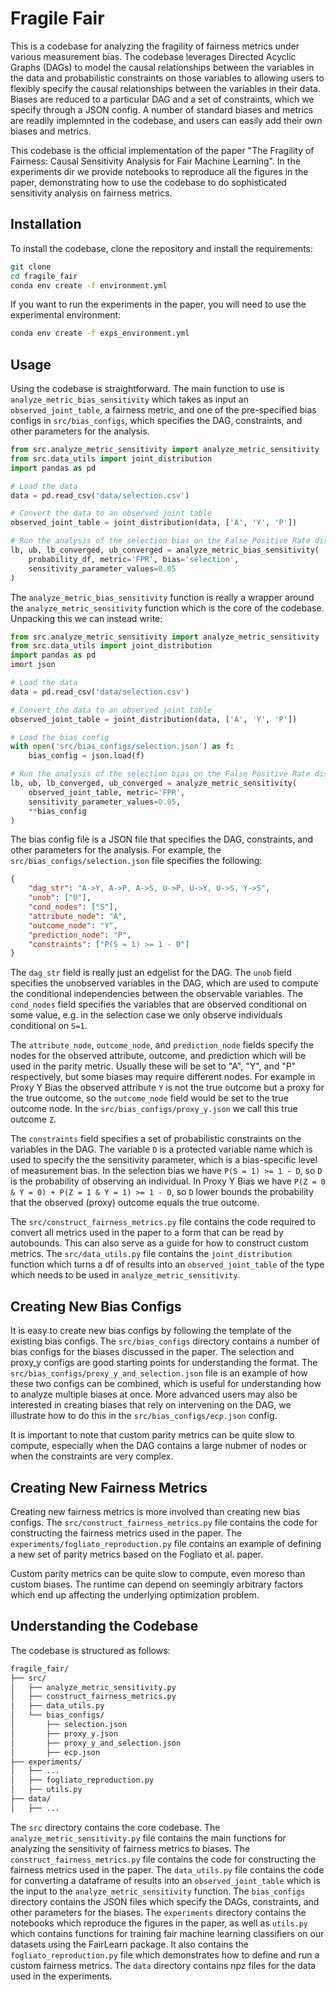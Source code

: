 # Fragile Fair

This is a codebase for analyzing the fragility of fairness metrics under various measurement bias. The codebase leverages Directed Acyclic Graphs (DAGs) to model the causal relationships between the variables in the data and probabilistic constraints on those variables to allowing users to flexibly specify the causal relationships between the variables in their data. Biases are reduced to a particular DAG and a set of constraints, which we specify through a JSON config. A number of standard biases and metrics are readily implemnted in the codebase, and users can easily add their own biases and metrics.

This codebase is the official implementation of the paper "The Fragility of Fairness: Causal Sensitivity Analysis for Fair Machine Learning". In the experiments dir we provide notebooks to reproduce all the figures in the paper, demonstrating how to use the codebase to do sophisticated sensitivity analysis on fairness metrics.

## Installation

To install the codebase, clone the repository and install the requirements:

```bash 
git clone
cd fragile_fair
conda env create -f environment.yml
```

If you want to run the experiments in the paper, you will need to use the experimental environment:

```bash
conda env create -f exps_environment.yml
```

## Usage

Using the codebase is straightforward. The main function to use is `analyze_metric_bias_sensitivity` which takes as input an `observed_joint_table`, a fairness metric, and one of the pre-specified bias configs in `src/bias_configs`, which specifies the DAG, constraints, and other parameters for the analysis.

```python
from src.analyze_metric_sensitivity import analyze_metric_sensitivity
from src.data_utils import joint_distribution
import pandas as pd

# Load the data
data = pd.read_csv('data/selection.csv')

# Convert the data to an observed joint table
observed_joint_table = joint_distribution(data, ['A', 'Y', 'P'])

# Run the analysis of the selection bias on the False Positive Rate disparity metric
lb, ub, lb_converged, ub_converged = analyze_metric_bias_sensitivity(
    probability_df, metric='FPR', bias='selection', 
    sensitivity_parameter_values=0.05
)
```

The `analyze_metric_bias_sensitivity` function is really a wrapper around the `analyze_metric_sensitivity` function which is the core of the codebase. Unpacking this we can instead write:

```python
from src.analyze_metric_sensitivity import analyze_metric_sensitivity
from src.data_utils import joint_distribution
import pandas as pd
imort json

# Load the data
data = pd.read_csv('data/selection.csv')

# Convert the data to an observed joint table
observed_joint_table = joint_distribution(data, ['A', 'Y', 'P'])

# Load the bias config
with open('src/bias_configs/selection.json') as f:
    bias_config = json.load(f)

# Run the analysis of the selection bias on the False Positive Rate disparity metric
lb, ub, lb_converged, ub_converged = analyze_metric_sensitivity(
    observed_joint_table, metric='FPR', 
    sensitivity_parameter_values=0.05, 
    **bias_config
)
```

The bias config file is a JSON file that specifies the DAG, constraints, and other parameters for the analysis. For example, the `src/bias_configs/selection.json` file specifies the following:

```json
{
    "dag_str": "A->Y, A->P, A->S, U->P, U->Y, U->S, Y->S",
    "unob": ["U"],
    "cond_nodes": ["S"],
    "attribute_node": "A",
    "outcome_node": "Y",
    "prediction_node": "P",
    "constraints": ["P(S = 1) >= 1 - D"]
}
```

The `dag_str` field is really just an edgelist for the DAG. The `unob` field specifies the unobserved variables in the DAG, which are used to compute the conditional independencies between the observable variables. The `cond_nodes` field specifies the variables that are observed conditional on some value, e.g. in the selection case we only observe individuals conditional on `S=1`.

The `attribute_node`, `outcome_node`, and `prediction_node` fields specify the nodes for the observed attribute, outcome, and prediction which will be used in the parity metric. Usually these will be set to "A", "Y", and "P" respectively, but some biases may require different nodes. For example in Proxy Y Bias the observed attribute `Y` is not the true outcome but a proxy for the true outcome, so the `outcome_node` field would be set to the true outcome node. In the `src/bias_configs/proxy_y.json` we call this true outcome `Z`.

The `constraints` field specifies a set of probabilistic constraints on the variables in the DAG. The variable `D` is a protected variable name which is used to specify the the sensitivity parameter, which is a bias-specific level of measurement bias. In the selection bias we have `P(S = 1) >= 1 - D`, so `D` is the probability of observing an individual. In Proxy Y Bias we have `P(Z = 0 & Y = 0) + P(Z = 1 & Y = 1) >= 1 - D`, so `D` lower bounds the probability that the observed (proxy) outcome equals the true outcome.

The `src/construct_fairness_metrics.py` file contains the code required to convert all metrics used in the paper to a form that can be read by autobounds. This can also serve as a guide for how to construct custom metrics. The `src/data_utils.py` file contains the `joint_distribution` function which turns a df of results into an `observed_joint_table` of the type which needs to be used in `analyze_metric_sensitivity`.

## Creating New Bias Configs

It is easy to create new bias configs by following the template of the existing bias configs. The `src/bias_configs` directory contains a number of bias configs for the biases discussed in the paper. The selection and proxy_y configs are good starting points for understanding the format. The `src/bias_configs/proxy_y_and_selection.json` file is an example of how these two configs can be combined, which is useful for understanding how to analyze multiple biases at once. More advanced users may also be interested in creating biases that rely on intervening on the DAG, we illustrate how to do this in the `src/bias_configs/ecp.json` config.

It is important to note that custom parity metrics can be quite slow to compute, especially when the DAG contains a large nubmer of nodes or when the constraints are very complex.

## Creating New Fairness Metrics

Creating new fairness metrics is more involved than creating new bias configs. The `src/construct_fairness_metrics.py` file contains the code for constructing the fairness metrics used in the paper. The `experiments/fogliato_reproduction.py` file contains an example of defining a new set of parity metrics based on the Fogliato et al. paper.

Custom parity metrics can be quite slow to compute, even moreso than custom biases. The runtime can depend on seemingly arbitrary factors which end up affecting the underlying optimization problem.

## Understanding the Codebase

The codebase is structured as follows:

```bash
fragile_fair/
├── src/
│   ├── analyze_metric_sensitivity.py
│   ├── construct_fairness_metrics.py
│   ├── data_utils.py
│   └── bias_configs/
│       ├── selection.json
│       ├── proxy_y.json
│       ├── proxy_y_and_selection.json
│       ├── ecp.json
├── experiments/
│   ├── ...
│   ├── fogliato_reproduction.py
│   ├── utils.py
├── data/
│   ├── ...

```

The `src` directory contains the core codebase. The `analyze_metric_sensitivity.py` file contains the main functions for analyzing the sensitivity of fairness metrics to biases. The `construct_fairness_metrics.py` file contains the code for constructing the fairness metrics used in the paper. The `data_utils.py` file contains the code for converting a dataframe of results into an `observed_joint_table` which is the input to the `analyze_metric_sensitivity` function. The `bias_configs` directory contains the JSON files which specify the DAGs, constraints, and other parameters for the biases. The `experiments` directory contains the notebooks which reproduce the figures in the paper, as well as `utils.py` which contains functions for training fair machine learning classifiers on our datasets using the FairLearn package. It also contains the `fogliato_reproduction.py` file which demonstrates how to define and run a custom fairness metrics. The `data` directory contains npz files for the data used in the experiments.

